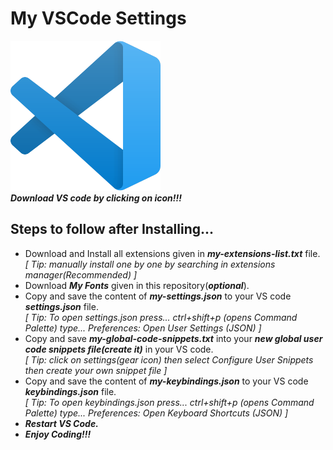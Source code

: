 # My VSCode Settings
[![VS Code](https://github.com/harishd-rover/my-vscode-settings/blob/main/vscode-icon.png)](https://code.visualstudio.com/download "Download VS Code Here")  
_**Download VS code by clicking on icon!!!**_
## Steps to follow after Installing...
- Download and Install all extensions given in _**my-extensions-list.txt**_ file.  
_[ Tip: manually install one by one by searching in extensions manager(Recommended) ]_
- Download _**My Fonts**_ given in this repository(_**optional**_).
- Copy and save the content of _**my-settings.json**_ to your VS code _**settings.json**_ file.  
_[ Tip: To open settings.json press... ctrl+shift+p (opens Command Palette) type... Preferences: Open User Settings (JSON) ]_
- Copy and save _**my-global-code-snippets.txt**_ into your _**new global user code snippets file(create it)**_ in your VS code.  
_[ Tip: click on settings(gear icon) then select Configure User Snippets then create your own snippet file ]_
- Copy and save the content of _**my-keybindings.json**_ to your VS code _**keybindings.json**_ file.  
_[ Tip: To open keybindings.json press... ctrl+shift+p (opens Command Palette) type... Preferences: Open Keyboard Shortcuts (JSON) ]_
- _**Restart VS Code.**_
- _**Enjoy Coding!!!**_
